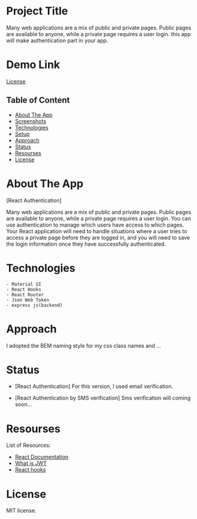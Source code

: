 # Project Title

Many web applications are a mix of public and private pages. Public pages are available to anyone, while a private page requires a user login.
this app will make authentication part in your app.

# Demo Link

[License](https://breakdance.github.io/breakdance/)

## Table of Content

- [About The App](#AboutTheApp)
- [Screenshots](#Screenshots)
- [Technologies](#Technologies)
- [Setup](#Setup)
- [Approach](#Approach)
- [Status](#Status)
- [Resourses](#Resourses)
- [License](https://breakdance.github.io/breakdance/)

# About The App

[React Authentication]

Many web applications are a mix of public and private pages. Public pages are available to anyone, while a private page requires a user login. You can use authentication to manage which users have access to which pages. Your React application will need to handle situations where a user tries to access a private page before they are logged in, and you will need to save the login information once they have successfully authenticated.

# Technologies

    - Material UI
    - React Hooks
    - React Router
    - Json Web Token
    - express js(backend)

# Approach

I adopted the BEM naming style for my css class names and ...

# Status

- [React Authentication] For this version, I used email verification.

- [React Authentication by SMS verification] Sms verification will coming soon...

# Resourses

List of Resources:

- [React Documentation](https://reactjs.org/docs/getting-started.html)
- [What is JWT](https://jwt.io/introduction)
- [React hooks](https://www.freecodecamp.org/news/introduction-to-react-hooks/)

# License

MIT license.

